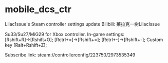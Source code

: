 # mobile_dcs_ctr
 Lilac1ssue's Steam controller settings update
 Bilibili: 莱拉克一树LilacIssue

Su33/Su27/MiG29 for Xbox controller.
In-game settings:
[Rshift+R]→[Rshift+O];
[Rctrl+=]→[Rshift+=];
[Rctrl+-]→[Rshift+-];
Custom key [Ralt+Rshift+Z];

Subscribe link: steam://controllerconfig/223750/2973535349